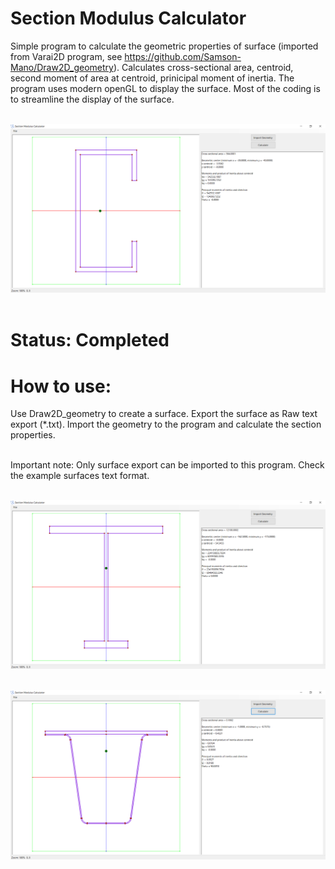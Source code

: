 # Section Modulus Calculator

Simple program to calculate the geometric properties of surface (imported from Varai2D program, see https://github.com/Samson-Mano/Draw2D_geometry). Calculates cross-sectional area, centroid, second moment of area at centroid, prinicipal moment of inertia. The program uses modern openGL to display the surface. Most of the coding is to streamline the display of the surface.<br /><br />

![](./Images/example_c_section.png)<br /><br />

# Status: Completed

# How to use:
Use Draw2D_geometry to create a surface. Export the surface as Raw text export (*.txt). Import the geometry to the program and calculate the section properties.<br /><br />

Important note: Only surface export can be imported to this program. Check the example surfaces text format.<br /><br />

![](./Images/example_t_section.png)<br /><br />

![](./Images/example_corrbhd.png)<br /><br />
